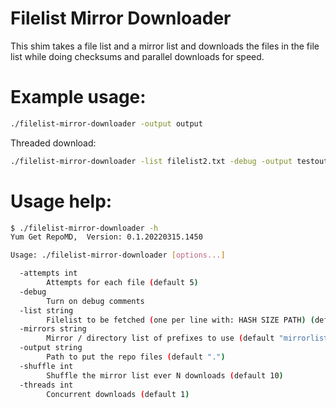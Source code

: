 # Filelist Mirror Downloader

This shim takes a file list and a mirror list and downloads the files in the file list
while doing checksums and parallel downloads for speed.

# Example usage:
```bash
./filelist-mirror-downloader -output output
```

Threaded download:
```bash
./filelist-mirror-downloader -list filelist2.txt -debug -output testout -threads 2
```

# Usage help:
```bash
$ ./filelist-mirror-downloader -h
Yum Get RepoMD,  Version: 0.1.20220315.1450

Usage: ./filelist-mirror-downloader [options...]

  -attempts int
        Attempts for each file (default 5)
  -debug
        Turn on debug comments
  -list string
        Filelist to be fetched (one per line with: HASH SIZE PATH) (default "filelist.txt")
  -mirrors string
        Mirror / directory list of prefixes to use (default "mirrorlist.txt")
  -output string
        Path to put the repo files (default ".")
  -shuffle int
        Shuffle the mirror list ever N downloads (default 10)
  -threads int
        Concurrent downloads (default 1)
```
